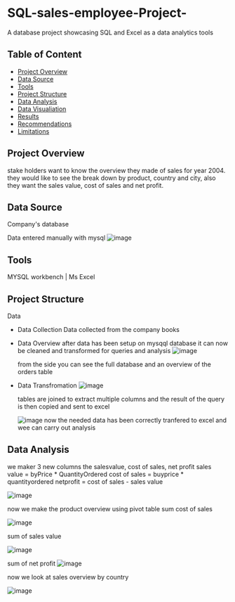 # SQL-sales-employee-Project-
A database project showcasing SQL and Excel as a data analytics tools


## Table of Content 
- [Project Overview](#project-overview)
- [Data Source](#data-source)
- [Tools](#tools)
- [Project Structure](#project-structure)
- [Data Analysis](#data-analysis)
- [Data Visualiation](#data-visualization)
- [Results](#results)
- [Recommendations](#recommendations)
- [Limitations](#limitations)
## Project Overview 
stake holders want to know the overview they made of sales for year 2004. they would like to see the break down by product, country and city, also they want the sales value, cost of sales and net profit.
  
## Data Source
  Company's database 

  Data entered manually with mysql 
  ![image](https://github.com/user-attachments/assets/828fc66e-5744-4e81-953f-4c9c2095311c)

## Tools
  MYSQL workbench | Ms Excel 
## Project Structure
  Data
  - Data Collection
     Data collected from the company books 
  - Data Overview
    after data has been setup on mysqql database it can now be cleaned and transformed for queries and analysis
    ![image](https://github.com/user-attachments/assets/f4d6e16a-6b06-497d-b519-4df110fd5163)

    from the side you can see the full database and an overview of the orders table 

    
 
  - Data Transfromation
    ![image](https://github.com/user-attachments/assets/d78529cb-436e-46d4-a207-df2fd6c0a07a)

    tables are joined to extract multiple columns and the result of the query is then copied and sent to excel

    ![image](https://github.com/user-attachments/assets/4c2cd19f-ec8e-4a94-ab03-b286c9c44b94)
    now the needed data has been correctly tranfered to excel and wee can carry out analysis 
 
## Data Analysis 

we maker 3 new columns the salesvalue, cost of sales, net profit 
sales value = byPrice * QuantityOrdered
cost of sales = buyprice * quantityordered
netprofit = cost of sales - sales value 

![image](https://github.com/user-attachments/assets/6d58461b-02af-4abc-9698-50e6798b5057)

now we  make the product overview using pivot table 
sum cost of sales 

![image](https://github.com/user-attachments/assets/d616ab5c-aa78-4854-b864-b6b4da4aaa21)

sum of sales value 

![image](https://github.com/user-attachments/assets/c770ecb9-a46e-4b0f-8c45-663ee9cce4d7)

sum of net profit
![image](https://github.com/user-attachments/assets/78539435-2eb9-44f5-8dfc-8e870dd166aa)


now we look at sales overview by country

![image](https://github.com/user-attachments/assets/2e95b527-85c1-4785-872a-e1130aa678c7)


  
 
  
     
     
